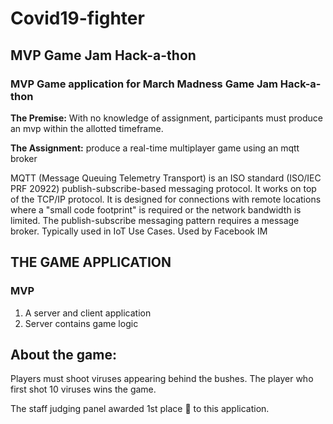 # Covid19-fighter



## MVP Game Jam Hack-a-thon
### MVP Game application for March Madness Game Jam Hack-a-thon

**The Premise:** With no knowledge of assignment, participants must produce an mvp within the allotted timeframe.

**The Assignment:**  produce a real-time multiplayer game using an mqtt broker

MQTT (Message Queuing Telemetry Transport) is an ISO standard (ISO/IEC PRF 20922) publish-subscribe-based messaging protocol. It works on top of the TCP/IP protocol. It is designed for connections with remote locations where a "small code  footprint" is required or the network bandwidth is limited. The publish-subscribe messaging pattern requires a message broker. Typically used in IoT Use Cases. Used by Facebook IM

## THE GAME APPLICATION

### MVP
1. A server and client application
2. Server contains game logic

## About the game: 
Players must shoot viruses appearing behind the bushes. The player who first shot 10 viruses wins the game. 

The staff judging panel awarded 1st place 🥇 to this application.
